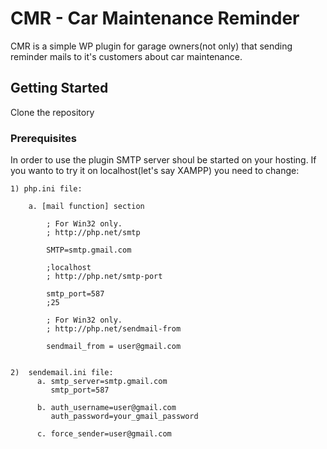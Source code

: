 # CMR - Car Maintenance Reminder

CMR is a simple WP plugin for garage owners(not only) that sending reminder mails to it's customers about car maintenance.

## Getting Started

Clone the repository

### Prerequisites

In order to use the plugin SMTP server shoul be started on your hosting.
If you wanto to try it on localhost(let's say XAMPP) you need to change:

	1) php.ini file:

		a. [mail function] section

			; For Win32 only.
			; http://php.net/smtp

			SMTP=smtp.gmail.com

			;localhost
			; http://php.net/smtp-port

			smtp_port=587
			;25

			; For Win32 only.
			; http://php.net/sendmail-from

			sendmail_from = user@gmail.com


	2)	sendemail.ini file:
		  a. smtp_server=smtp.gmail.com
		  	 smtp_port=587

		  b. auth_username=user@gmail.com	
			 auth_password=your_gmail_password

		  c. force_sender=user@gmail.com

